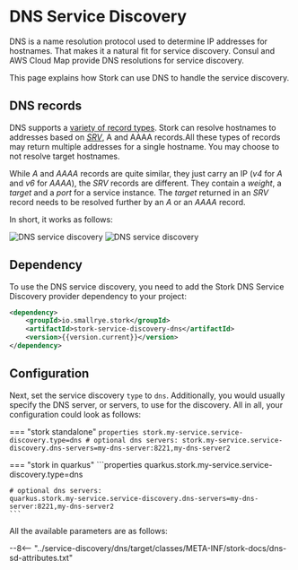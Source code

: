 # DNS Service Discovery

DNS is a name resolution protocol used to determine IP addresses for hostnames.
That makes it a natural fit for service discovery.
Consul and AWS Cloud Map provide DNS resolutions for service discovery.

This page explains how Stork can use DNS to handle the service discovery.

## DNS records

DNS supports a [variety of record types](https://en.wikipedia.org/wiki/List_of_DNS_record_types). Stork can resolve hostnames to addresses based on [_SRV_](https://en.wikipedia.org/wiki/SRV_record), A and AAAA records.All these types of records may return multiple addresses for a single hostname. You may choose to not resolve target hostnames.

While _A_ and _AAAA_ records are quite similar, they just carry an IP (_v4_ for _A_ and _v6_ for _AAAA_), the _SRV_ records are different.
They contain a _weight_, a _target_ and a _port_ for a service instance.
The _target_ returned in an _SRV_ record needs to be resolved further by an _A_ or an _AAAA_ record.

In short, it works as follows:

![DNS service discovery](../target/srv_sequence.svg#only-light)
![DNS service discovery](../target/srv_sequence_dark.svg#only-dark)

## Dependency

To use the DNS service discovery, you need to add the Stork DNS Service Discovery provider dependency to your project:

```xml
<dependency>
    <groupId>io.smallrye.stork</groupId>
    <artifactId>stork-service-discovery-dns</artifactId>
    <version>{{version.current}}</version>
</dependency>
```

## Configuration

Next, set the service discovery `type` to `dns`.
Additionally, you would usually specify the DNS server, or servers, to use for the discovery. 
All in all, your configuration could look as follows:

=== "stork standalone"
    ```properties
    stork.my-service.service-discovery.type=dns
    # optional dns servers:
    stork.my-service.service-discovery.dns-servers=my-dns-server:8221,my-dns-server2
    ```

=== "stork in quarkus"
    ```properties
    quarkus.stork.my-service.service-discovery.type=dns

    # optional dns servers:
    quarkus.stork.my-service.service-discovery.dns-servers=my-dns-server:8221,my-dns-server2
    ```

All the available parameters are as follows:

--8<-- "../service-discovery/dns/target/classes/META-INF/stork-docs/dns-sd-attributes.txt"
